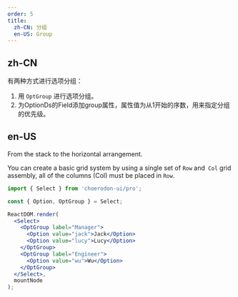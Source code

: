 ```yaml
---
order: 5
title:
  zh-CN: 分组
  en-US: Group
---
```


## zh-CN

有两种方式进行选项分组：

1. 用 `OptGroup` 进行选项分组。
2. 为OptionDs的Field添加group属性，属性值为从1开始的序数，用来指定分组的优先级。


## en-US

From the stack to the horizontal arrangement.

You can create a basic grid system by using a single set of `Row` and` Col` grid assembly, all of the columns (Col) must be placed in `Row`.

````jsx
import { Select } from 'choerodon-ui/pro';

const { Option, OptGroup } = Select;

ReactDOM.render(
  <Select>
    <OptGroup label="Manager">
      <Option value="jack">Jack</Option>
      <Option value="lucy">Lucy</Option>
    </OptGroup>
    <OptGroup label="Engineer">
      <Option value="wu">Wu</Option>
    </OptGroup>
  </Select>,
  mountNode
);
````
